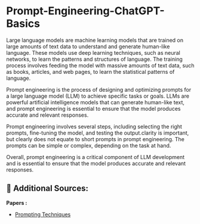 # Prompt-Engineering-ChatGPT-Basics

Large language models are machine learning models that are trained on large amounts of text data to understand and generate human-like language. These models use deep learning techniques, such as neural networks, to learn the patterns and structures of language. The training process involves feeding the model with massive amounts of text data, such as books, articles, and web pages, to learn the statistical patterns of language.

Prompt engineering is the process of designing and optimizing prompts for a large language model (LLM) to achieve specific tasks or goals. LLMs are powerful artificial intelligence models that can generate human-like text, and prompt engineering is essential to ensure that the model produces accurate and relevant responses.

Prompt engineering involves several steps, including selecting the right prompts, fine-tuning the model, and testing the output.clarity is important, but clearly does not equate to short prompts in prompt engineering. The prompts can be simple or complex, depending on the task at hand. 

Overall, prompt engineering is a critical component of LLM development and is essential to ensure that the model produces accurate and relevant responses.


:book: **Additional Sources:** 
--
**Papers :**
- [Prompting Techniques](https://arxiv.org/pdf/2102.07350.pdf)
